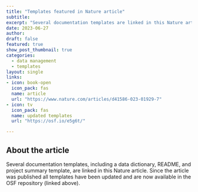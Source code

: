 ```yaml
---
title: "Templates featured in Nature article"
subtitle: 
excerpt: "Several documentation templates are linked in this Nature article."
date: 2023-06-27
author:
draft: false
featured: true
show_post_thumbnail: true
categories:
  - data management
  - templates
layout: single
links:
- icon: book-open
  icon_pack: fas
  name: article
  url: "https://www.nature.com/articles/d41586-023-01929-7"
- icon: tv
  icon_pack: fas
  name: updated templates
  url: "https://osf.io/e5g6t/"

---
```


## About the article

Several documentation templates, including a data dictionary, README, and project summary template, are linked in this Nature article. Since the article was published all templates have been updated and are now available in the OSF repository (linked above).


